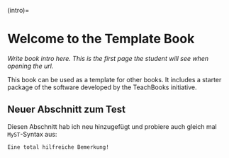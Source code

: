 (intro)=
# Welcome to the Template Book

_Write book intro here. This is the first page the student will see when opening the url._

This book can be used as a template for other books. It includes a starter package of the software developed by the TeachBooks initiative.

## Neuer Abschnitt zum Test
Diesen Abschnitt hab ich neu hinzugefügt und probiere auch gleich mal `MyST`-Syntax aus:

```{note}
Eine total hilfreiche Bemerkung!
```

